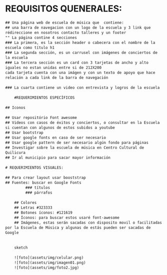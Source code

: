 
  # REQUISITOS QUENERALES:

	## Una página web de escuela de música que  contiene:
	## una barra de navegacion con un logo de la escuela y 3 link que rédireccione en nosotros contacto talleres y un footer 
	"" La página contine 4 secciones 
	### La primera, es la sección header o cabecera con el nombre de la escuela como título h1
	### La segunda sección, es un carrusel con imágenes de conciertos de la escuela
	### La tercera sección es un card con 3 tarjetas de ancho y alto iguales no estan unidas entre si de 212X200
	cada tarjeta cuenta con una imágen y con un texto de apoyo que hace relación a cada link de la barra de navegación

	### La cuarta contiene un video con entrevista y logros de la escuela 

		#REQUERIMIENTOS ESPECÍFICOS
	
	## Iconos 

	## Usar repositório Font awesome
	## Videos con casos de éxitos y conciertos, o consultar en la Escuela si cuentan con algunos de estos subidos a youtube
	## Usar bootstrap
	## Usar google fonts en caso de ser necesario
	## Usar google pattern de ser necesario algún fondo para páginas
	## Investigar sobre la escuela de música en Centro Cultural de Quilicura
	## Ir al municipio para sacar mayor información 

	# REQUERIMIENTOS VISUALES:

	## Para crear layout usar booststrap
	## Fuentes: buscar en Google Fonts
	         ### títulos
		     ### párrafos

	    ## Colores
		## Letras #323333
		## Botones íconos: #121619
		## Íconos: para buscar estos usaré font-awesome
		## Imágenes, estas serán sacadas con disposito movil o facilitadas por la Escuela de Música y algunas de estás pueden ser sacadas de Google
		

		sketch

		![foto](assets/img/celular.png)
		![foto](assets/img/imagen01.png)
		![foto](assets/img/foto2.jpg)
